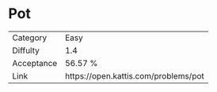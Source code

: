 # Pot

<table>
    <tr>
        <td>Category</td>
        <td>Easy</td>
    </tr>
    <tr>
        <td>Diffulty</td>
        <td>1.4</td>
    </tr>
    <tr>
        <td>Acceptance</td>
        <td>56.57 %</td>
    </tr>
    <tr>
        <td>Link</td>
        <td>https://open.kattis.com/problems/pot</td>
    </tr>
</table>
